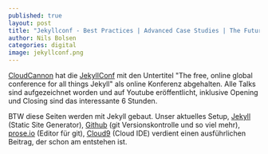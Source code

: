 ```yaml
---
published: true
layout: post
title: "Jekyllconf - Best Practices | Advanced Case Studies | The Future of Jekyll"
author: Nils Bolsen
categories: digital
image: jekyllconf.png
---
```


[CloudCannon](http://cloudcannon.com/) hat die [JekyllConf](http://jekyllconf.com/) mit den Untertitel "The free, online global conference for all things Jekyll" als online Konferenz abgehalten. Alle Talks sind aufgezeichnet worden und auf Youtube eröffentlicht, inklusive Opening und Closing sind das interessante 6 Stunden. 

BTW diese Seiten werden mit Jekyll gebaut. Unser aktuelles Setup, [Jekyll](http://jekyllrb.com/) (Static Site Generator), [Github](https://github.com/) (git Versionskontrolle und so viel mehr), [prose.io](http://prose.io/) (Editor für git), [Cloud9](https://c9.io/) (Cloud IDE) verdient einen ausführlichen Beitrag, der schon am entstehen ist.



